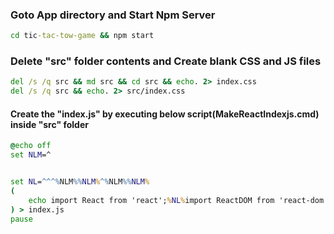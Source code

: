 ### Goto App directory and Start Npm Server ###
```cmd
cd tic-tac-tow-game && npm start
```

### Delete "src" folder contents and Create blank CSS and JS files
```cmd
del /s /q src && md src && cd src && echo. 2> index.css
del /s /q src && echo. 2> src/index.css
```
#### Create the "index.js" by executing below script(MakeReactIndexjs.cmd) inside "src" folder ####
```cmd
@echo off
set NLM=^


set NL=^^^%NLM%%NLM%^%NLM%%NLM%
(
    echo import React from 'react';%NL%import ReactDOM from 'react-dom';%NL%import './index.css';
) > index.js
pause
```
